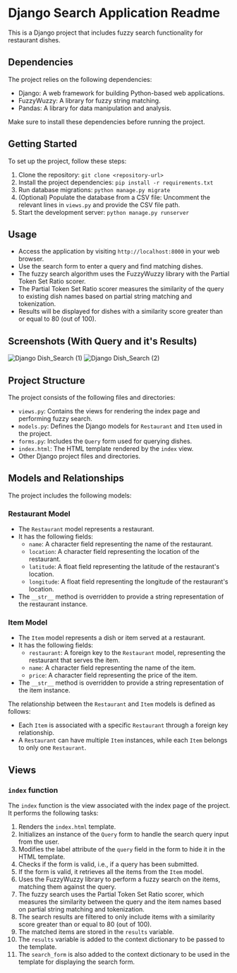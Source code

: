 # Django Search Application Readme

This is a Django project that includes fuzzy search functionality for restaurant dishes.

## Dependencies

The project relies on the following dependencies:

- Django: A web framework for building Python-based web applications.
- FuzzyWuzzy: A library for fuzzy string matching.
- Pandas: A library for data manipulation and analysis.

Make sure to install these dependencies before running the project.

## Getting Started

To set up the project, follow these steps:

1. Clone the repository: `git clone <repository-url>`
2. Install the project dependencies: `pip install -r requirements.txt`
3. Run database migrations: `python manage.py migrate`
4. (Optional) Populate the database from a CSV file: Uncomment the relevant lines in `views.py` and provide the CSV file path.
5. Start the development server: `python manage.py runserver`

## Usage

- Access the application by visiting `http://localhost:8000` in your web browser.
- Use the search form to enter a query and find matching dishes.
- The fuzzy search algorithm uses the FuzzyWuzzy library with the Partial Token Set Ratio scorer.
- The Partial Token Set Ratio scorer measures the similarity of the query to existing dish names based on partial string matching and tokenization.
- Results will be displayed for dishes with a similarity score greater than or equal to 80 (out of 100).

## Screenshots (With Query and it's Results)
![Django Dish_Search (1)](https://github.com/EGhost98/Primenumbers_Asg/assets/76267623/123aec96-32d4-44ef-b680-2688504163f4)
![Django Dish_Search (2)](https://github.com/EGhost98/Primenumbers_Asg/assets/76267623/b9912d63-650d-4e01-a50e-76b53a651e96)




## Project Structure

The project consists of the following files and directories:

- `views.py`: Contains the views for rendering the index page and performing fuzzy search.
- `models.py`: Defines the Django models for `Restaurant` and `Item` used in the project.
- `forms.py`: Includes the `Query` form used for querying dishes.
- `index.html`: The HTML template rendered by the `index` view.
- Other Django project files and directories.

## Models and Relationships

The project includes the following models:

### Restaurant Model

- The `Restaurant` model represents a restaurant.
- It has the following fields:
  - `name`: A character field representing the name of the restaurant.
  - `location`: A character field representing the location of the restaurant.
  - `latitude`: A float field representing the latitude of the restaurant's location.
  - `longitude`: A float field representing the longitude of the restaurant's location.
- The `__str__` method is overridden to provide a string representation of the restaurant instance.

### Item Model

- The `Item` model represents a dish or item served at a restaurant.
- It has the following fields:
  - `restaurant`: A foreign key to the `Restaurant` model, representing the restaurant that serves the item.
  - `name`: A character field representing the name of the item.
  - `price`: A character field representing the price of the item.
- The `__str__` method is overridden to provide a string representation of the item instance.

The relationship between the `Restaurant` and `Item` models is defined as follows:

- Each `Item` is associated with a specific `Restaurant` through a foreign key relationship.
- A `Restaurant` can have multiple `Item` instances, while each `Item` belongs to only one `Restaurant`.

## Views

### `index` function

The `index` function is the view associated with the index page of the project. It performs the following tasks:

1. Renders the `index.html` template.
2. Initializes an instance of the `Query` form to handle the search query input from the user.
3. Modifies the label attribute of the `query` field in the form to hide it in the HTML template.
4. Checks if the form is valid, i.e., if a query has been submitted.
5. If the form is valid, it retrieves all the items from the `Item` model.
6. Uses the FuzzyWuzzy library to perform a fuzzy search on the items, matching them against the query.
7. The fuzzy search uses the Partial Token Set Ratio scorer, which measures the similarity between the query and the item names based on partial string matching and tokenization.
8. The search results are filtered to only include items with a similarity score greater than or equal to 80 (out of 100).
9. The matched items are stored in the `results` variable.
10. The `results` variable is added to the context dictionary to be passed to the template.
11. The `search_form` is also added to the context dictionary to be used in the template for displaying the search form.
